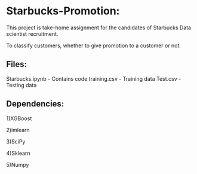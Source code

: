 # Starbucks-Promotion:

This project is take-home assignment for the candidates of Starbucks Data scientist recruitment.

To classify customers, whether to give promotion to a customer or not.

## Files:
Starbucks.ipynb - Contains code
training.csv - Training data
Test.csv - Testing data

## Dependencies:
1)XGBoost 

2)imlearn

3)SciPy 

4)Sklearn

5)Numpy
